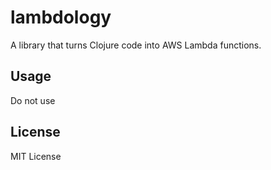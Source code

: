 # lambdology

A library that turns Clojure code into AWS Lambda functions.

## Usage

Do not use

## License

MIT License

